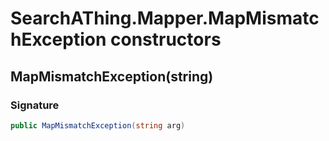 # SearchAThing.Mapper.MapMismatchException constructors
## MapMismatchException(string)
### Signature
```csharp
public MapMismatchException(string arg)
```
